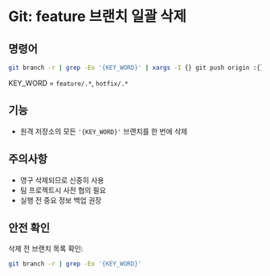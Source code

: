 # Git: feature 브랜치 일괄 삭제

## 명령어

```bash
git branch -r | grep -Eo '{KEY_WORD}' | xargs -I {} git push origin :{}
```

KEY_WORD = `feature/.*`, `hotfix/.*`

## 기능

- 원격 저장소의 모든 `'{KEY_WORD}'` 브랜치를 한 번에 삭제

## 주의사항

- 영구 삭제되므로 신중히 사용
- 팀 프로젝트시 사전 협의 필요
- 실행 전 중요 정보 백업 권장

## 안전 확인

삭제 전 브랜치 목록 확인:

```bash
git branch -r | grep -Eo '{KEY_WORD}'
```
